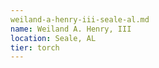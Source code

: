 ```yaml
---
weiland-a-henry-iii-seale-al.md
name: Weiland A. Henry, III
location: Seale, AL
tier: torch
---
```

